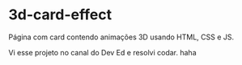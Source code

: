 # 3d-card-effect

Página com card contendo animações 3D usando HTML, CSS e JS.

Vi esse projeto no canal do Dev Ed e resolvi codar. haha
